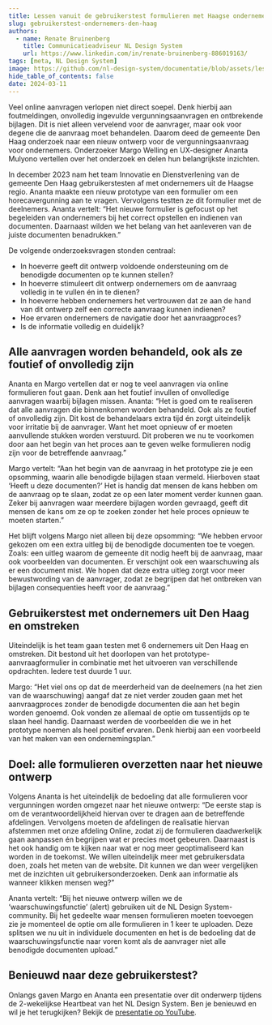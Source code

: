 ```yaml
---
title: Lessen vanuit de gebruikerstest formulieren met Haagse ondernemers
slug: gebruikerstest-ondernemers-den-haag
authors:
  - name: Renate Bruinenberg
    title: Communicatieadviseur NL Design System
    url: https://www.linkedin.com/in/renate-bruinenberg-886019163/
tags: [meta, NL Design System]
image: https://github.com/nl-design-system/documentatie/blob/assets/lessen-gebruikerstest.png?raw=true
hide_table_of_contents: false
date: 2024-03-11
---
```


Veel online aanvragen verlopen niet direct soepel. Denk hierbij aan foutmeldingen, onvolledig ingevulde vergunningsaanvragen en ontbrekende bijlagen. Dit is niet alleen vervelend voor de aanvrager, maar ook voor degene die de aanvraag moet behandelen. Daarom deed de gemeente Den Haag onderzoek naar een nieuw ontwerp voor de vergunningsaanvraag voor ondernemers. Onderzoeker Margo Welling en UX-designer Ananta Mulyono vertellen over het onderzoek en delen hun belangrijkste inzichten.

<!-- truncate -->

In december 2023 nam het team Innovatie en Dienstverlening van de gemeente Den Haag gebruikerstesten af met ondernemers uit de Haagse regio. Ananta maakte een nieuw prototype van een formulier om een horecavergunning aan te vragen. Vervolgens testten ze dit formulier met de deelnemers. Ananta vertelt: “Het nieuwe formulier is gefocust op het begeleiden van ondernemers bij het correct opstellen en indienen van documenten. Daarnaast wilden we het belang van het aanleveren van de juiste documenten benadrukken.”

De volgende onderzoeksvragen stonden centraal:

- In hoeverre geeft dit ontwerp voldoende ondersteuning om de benodigde documenten op te kunnen stellen?
- In hoeverre stimuleert dit ontwerp ondernemers om de aanvraag volledig in te vullen én in te dienen?
- In hoeverre hebben ondernemers het vertrouwen dat ze aan de hand van dit ontwerp zelf een correcte aanvraag kunnen indienen?
- Hoe ervaren ondernemers de navigatie door het aanvraagproces?
- Is de informatie volledig en duidelijk?

## Alle aanvragen worden behandeld, ook als ze foutief of onvolledig zijn

Ananta en Margo vertellen dat er nog te veel aanvragen via online formulieren fout gaan. Denk aan het foutief invullen of onvolledige aanvragen waarbij bijlagen missen. Ananta: “Het is goed om te realiseren dat alle aanvragen die binnenkomen worden behandeld. Ook als ze foutief of onvolledig zijn. Dit kost de behandelaars extra tijd én zorgt uiteindelijk voor irritatie bij de aanvrager. Want het moet opnieuw of er moeten aanvullende stukken worden verstuurd. Dit proberen we nu te voorkomen door aan het begin van het proces aan te geven welke formulieren nodig zijn voor de betreffende aanvraag.”

Margo vertelt: “Aan het begin van de aanvraag in het prototype zie je een opsomming, waarin alle benodigde bijlagen staan vermeld. Hierboven staat ‘Heeft u deze documenten?’ Het is handig dat mensen de kans hebben om de aanvraag op te slaan, zodat ze op een later moment verder kunnen gaan. Zeker bij aanvragen waar meerdere bijlagen worden gevraagd, geeft dit mensen de kans om ze op te zoeken zonder het hele proces opnieuw te moeten starten.”

Het blijft volgens Margo niet alleen bij deze opsomming: “We hebben ervoor gekozen om een extra uitleg bij de benodigde documenten toe te voegen. Zoals: een uitleg waarom de gemeente dit nodig heeft bij de aanvraag, maar ook voorbeelden van documenten. Er verschijnt ook een waarschuwing als er een document mist. We hopen dat deze extra uitleg zorgt voor meer bewustwording van de aanvrager, zodat ze begrijpen dat het ontbreken van bijlagen consequenties heeft voor de aanvraag.”

## Gebruikerstest met ondernemers uit Den Haag en omstreken

Uiteindelijk is het team gaan testen met 6 ondernemers uit Den Haag en omstreken. Dit bestond uit het doorlopen van het prototype-aanvraagformulier in combinatie met het uitvoeren van verschillende opdrachten. Iedere test duurde 1 uur.

Margo: “Het viel ons op dat de meerderheid van de deelnemers (na het zien van de waarschuwing) aangaf dat ze niet verder zouden gaan met het aanvraagproces zonder de benodigde documenten die aan het begin worden genoemd. Ook vonden ze allemaal de optie om tussentijds op te slaan heel handig. Daarnaast werden de voorbeelden die we in het prototype noemen als heel positief ervaren. Denk hierbij aan een voorbeeld van het maken van een ondernemingsplan.”

## Doel: alle formulieren overzetten naar het nieuwe ontwerp

Volgens Ananta is het uiteindelijk de bedoeling dat alle formulieren voor vergunningen worden omgezet naar het nieuwe ontwerp: “De eerste stap is om de verantwoordelijkheid hiervan over te dragen aan de betreffende afdelingen. Vervolgens moeten de afdelingen de realisatie hiervan afstemmen met onze afdeling Online, zodat zij de formulieren daadwerkelijk gaan aanpassen én begrijpen wat er precies moet gebeuren. Daarnaast is het ook handig om te kijken naar wat er nog meer geoptimaliseerd kan worden in de toekomst. We willen uiteindelijk meer met gebruikersdata doen, zoals het meten van de website. Dit kunnen we dan weer vergelijken met de inzichten uit gebruikersonderzoeken. Denk aan informatie als wanneer klikken mensen weg?”

Ananta vertelt: “Bij het nieuwe ontwerp willen we de ‘waarschuwingsfunctie’ (alert) gebruiken uit de NL Design System-community. Bij het gedeelte waar mensen formulieren moeten toevoegen zie je momenteel de optie om alle formulieren in 1 keer te uploaden. Deze splitsen we nu uit in individuele documenten en het is de bedoeling dat de waarschuwingsfunctie naar voren komt als de aanvrager niet alle benodigde documenten upload.”

## Benieuwd naar deze gebruikerstest?

Onlangs gaven Margo en Ananta een presentatie over dit onderwerp tijdens de 2-wekelijkse Heartbeat van het NL Design System. Ben je benieuwd en wil je het terugkijken? Bekijk de [presentatie op YouTube](https://www.youtube.com/watch?v=CQE3DZ2Gx9E&t=1466s).
